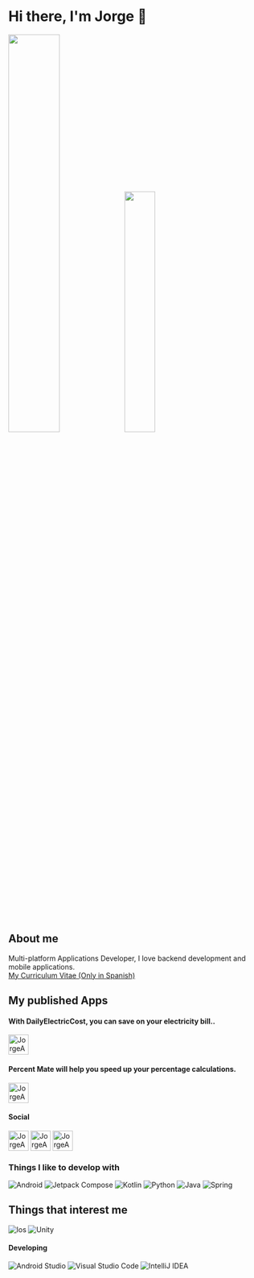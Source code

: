 # Hi there, I'm Jorge 👋

<div><img height="45%" width="auto" src ="https://github-readme-stats.vercel.app/api?username=JorgeAgulloM&show_icons=true&theme=darcula&hide_border=true&bg_color=00000000">
<img height="35%" width="auto" src ="https://github-readme-stats.vercel.app/api/top-langs/?username=JorgeAgulloM&layout=compact&hide_border=true&theme=darcula&bg_color=00000000&langs_count=6&hide=jupyter%20notebook,tex,css,php">
</div>
  
## About me
Multi-platform Applications Developer, I love backend development and mobile applications.
<br>
<a href="https://drive.google.com/file/d/1HL-EE7NjKsmS_xDmKofML1q0pNED7ioQ/view?usp=sharing">My Curriculum Vitae (Only in Spanish)</a>

## My published Apps
#### With DailyElectricCost, you can save on your electricity bill..
<a href="https://play.google.com/store/apps/details?id=com.softyorch.dailyelectriccost" target="blank"><img align="center" src="https://lh3.googleusercontent.com/uuFMQdfR6_kaEy7csesnV4GxCNFyWKMV2z_wivydNdGFIK8WO0LXss10komcDX1vRqQ" alt="JorgeAgulloM" height="40" width="40"></a>
<br>
#### Percent Mate will help you speed up your percentage calculations.
<a href="https://play.google.com/store/apps/details?id=com.softyorch.percentmate&hl=es&gl=US" target="blank"><img align="center" src="https://play-lh.googleusercontent.com/zuwVSO5RvRT_lpn5hu0RfpLV6Xp6L02_6_uEhq-P0inzi1uTk0JmKFwtbw0nUGYfx0xC=s48-rw" alt="JorgeAgulloM" height="40" width="40"></a>
<br>

#### Social
<!-- BLOG-POST-LIST:START -->
<a href="https://twitter.com/JorgeAgulloM" target="blank"><img align="center" src="https://img.icons8.com/fluency/48/000000/twitter.png" alt="JorgeAgulloM" height="40" width="40"></a>
<a href="https://www.linkedin.com/in/jorgeagullo/" target="blank"><img align="center" src="https://img.icons8.com/color/48/000000/linkedin.png" alt="JorgeAgulloM" height="40" width="40"></a>
<a href="agullojorge@gmail.com" target="blank"><img align="center" src ="https://img.icons8.com/fluency/48/000000/gmail.png" alt="JorgeAgulloM" height="40" width="40"></img></a>
<!-- BLOG-POST-LIST:END -->


### Things I like to develop with
![Android](https://img.shields.io/static/v1?style=for-the-badge&message=Android&color=222222&logo=Android&logoColor=3DDC84&label=)
![Jetpack Compose](https://img.shields.io/static/v1?style=for-the-badge&message=Jetpack+Compose&color=4285F4&logo=Jetpack+Compose&logoColor=FFFFFF&label=)
![Kotlin](https://img.shields.io/static/v1?style=for-the-badge&message=Kotlin&color=7F52FF&logo=Kotlin&logoColor=FFFFFF&label=)
![Python](https://img.shields.io/static/v1?style=for-the-badge&message=Python&color=3776AB&logo=Python&logoColor=FFFFFF&label=)
![Java](https://img.shields.io/static/v1?style=for-the-badge&message=Java&color=007396&logo=Java&logoColor=FFFFFF&label=)
![Spring](https://camo.githubusercontent.com/71ee04cc51defd03d0bda46ef2d49c562b7d1fb45b266eba4cf0f226d4fc0d0d/68747470733a2f2f696d672e736869656c64732e696f2f7374617469632f76313f7374796c653d666f722d7468652d6261646765266d6573736167653d537072696e6726636f6c6f723d364442333346266c6f676f3d537072696e67266c6f676f436f6c6f723d464646464646266c6162656c3d)


## Things that interest me
![Ios](https://camo.githubusercontent.com/96a665824f2ebeded1dc161aa1b52d70b006857c95732f05ea7dc9c9362d3efc/68747470733a2f2f696d672e736869656c64732e696f2f7374617469632f76313f7374796c653d666f722d7468652d6261646765266d6573736167653d694f5326636f6c6f723d303030303030266c6f676f3d694f53266c6f676f436f6c6f723d464646464646266c6162656c3d)
![Unity](https://img.shields.io/static/v1?style=for-the-badge&message=Unity&color=000000&logo=Unity&logoColor=FFFFFF&label=)


#### Developing
![Android Studio](https://img.shields.io/static/v1?style=for-the-badge&message=Android+Studio&color=222222&logo=Android+Studio&logoColor=3DDC84&label=)
![Visual Studio Code](https://img.shields.io/static/v1?style=for-the-badge&message=Visual+Studio+Code&color=007ACC&logo=Visual+Studio+Code&logoColor=FFFFFF&label=)
![IntelliJ IDEA](https://img.shields.io/static/v1?style=for-the-badge&message=IntelliJ+IDEA&color=000000&logo=IntelliJ+IDEA&logoColor=FFFFFF&label=)
